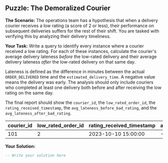 ## Puzzle: The Demoralized Courier

**The Scenario:** The operations team has a hypothesis that when a delivery courier receives a low rating (a score of 2 or less), their performance on subsequent deliveries suffers for the rest of their shift. You are tasked with verifying this by analyzing their delivery timeliness.

**Your Task:** Write a query to identify every instance where a courier received a low rating. For each of these instances, calculate the courier's average delivery lateness *before* the low-rated delivery and their average delivery lateness *after* the low-rated delivery on that same day.

Lateness is defined as the difference in minutes between the actual `ORDER_DELIVERED` time and the `estimated_delivery_time`. A negative value means the delivery was early. The analysis should only include couriers who completed at least one delivery both before and after receiving the low rating on the same day.

The final report should show the `courier_id`, the `low_rated_order_id`, the `rating_received_timestamp`, the `avg_lateness_before_bad_rating`, and the `avg_lateness_after_bad_rating`.

| courier_id | low_rated_order_id | rating_received_timestamp | avg_lateness_before_bad_rating | avg_lateness_after_bad_rating |
| ---------- | ------------------ | ------------------------- | ------------------------------ | ----------------------------- |
| 101        | 2                  | 2023-10-10 15:00:00       | -5.0000                        | 10.0000                       |

**Your Solution:**

```sql
-- Write your solution here
```
